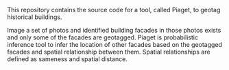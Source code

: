 This repository contains the source code for a tool, called Piaget, to geotag historical buildings.

Image a set of photos and identified building facades in those photos exists and only some of the
facades are geotagged. Piaget is probabilistic inference tool to infer the location of other
facades based on the geotagged facades and spatial relationship between them. Spatial relationships
are defined as sameness and spatial distance.